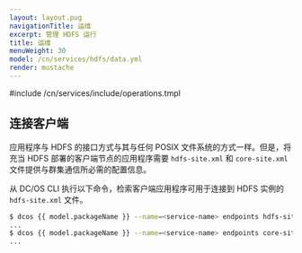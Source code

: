 ```yaml
---
layout: layout.pug
navigationTitle: 运维
excerpt: 管理 HDFS 运行
title: 运维
menuWeight: 30
model: /cn/services/hdfs/data.yml
render: mustache
---
```


#include /cn/services/include/operations.tmpl

## 连接客户端

应用程序与 HDFS 的接口方式与其与任何 POSIX 文件系统的方式一样。但是，将充当 HDFS 部署的客户端节点的应用程序需要 `hdfs-site.xml` 和 `core-site.xml` 文件提供与群集通信所必需的配置信息。

从 DC/OS CLI 执行以下命令，检索客户端应用程序可用于连接到 HDFS 实例的 `hdfs-site.xml` 文件。

```bash
$ dcos {{ model.packageName }} --name=<service-name> endpoints hdfs-site.xml
...
$ dcos {{ model.packageName }} --name=<service-name> endpoints core-site.xml
...
```
